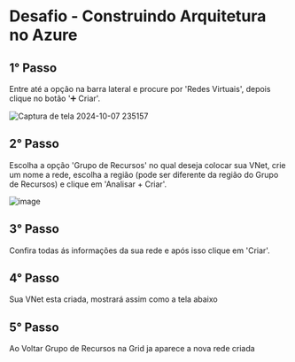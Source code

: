 # Desafio - Construindo Arquitetura no Azure 

## 1° Passo

Entre até a opção na  barra lateral e procure por 'Redes Virtuais', depois clique no botão '➕ Criar'.

![Captura de tela 2024-10-07 235157](https://github.com/user-attachments/assets/4e24d089-7935-4b3d-bd9c-45c4375f5567)

## 2° Passo 

Escolha a opção  'Grupo de Recursos' no qual deseja colocar sua VNet, crie um nome a rede, escolha a região (pode ser diferente da região do Grupo de Recursos) e clique em 'Analisar + Criar'. 

![image](https://github.com/user-attachments/assets/f6a91cef-389c-4a4b-a972-5322627f705a)

## 3° Passo
Confira todas ás  informações da sua rede e após isso clique em 'Criar'. 


## 4° Passo
Sua  VNet esta criada, mostrará assim como a tela abaixo

## 5° Passo
Ao Voltar Grupo de Recursos na Grid ja aparece a nova rede criada
